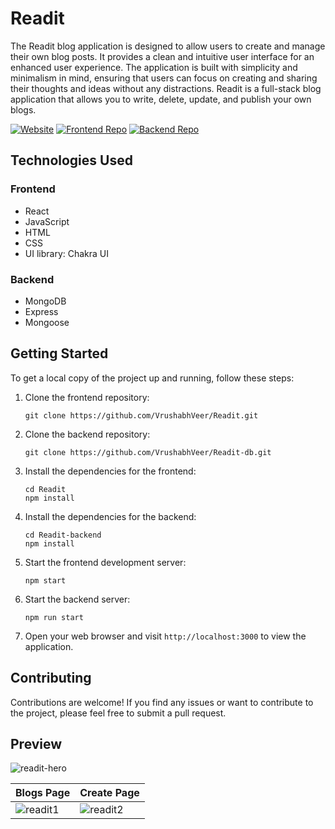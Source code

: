 # Readit

The Readit blog application is designed to allow users to create and manage their own blog posts. It provides a clean and intuitive user interface for an enhanced user experience. The application is built with simplicity and minimalism in mind, ensuring that users can focus on creating and sharing their thoughts and ideas without any distractions. Readit is a full-stack blog application that allows you to write, delete, update, and publish your own blogs.

[![Website](https://img.shields.io/badge/website-live-brightgreen)](https://readit-blogs.netlify.app)
[![Frontend Repo](https://img.shields.io/badge/frontend-repo-blue)](https://github.com/VrushabhVeer/Readit)
[![Backend Repo](https://img.shields.io/badge/backend-repo-blue)](https://github.com/VrushabhVeer/Readit-db)

## Technologies Used

### Frontend
- React
- JavaScript
- HTML
- CSS
- UI library: Chakra UI

### Backend
- MongoDB
- Express
- Mongoose

## Getting Started

To get a local copy of the project up and running, follow these steps:

1. Clone the frontend repository:
   ```shell
   git clone https://github.com/VrushabhVeer/Readit.git

2. Clone the backend repository:
   ```shell
   git clone https://github.com/VrushabhVeer/Readit-db.git
   ```

3. Install the dependencies for the frontend:
   ```shell
   cd Readit
   npm install
   ```

4. Install the dependencies for the backend:
   ```shell
   cd Readit-backend
   npm install
   ```

5. Start the frontend development server:
   ```shell
   npm start
   ```

6. Start the backend server:
   ```shell
   npm run start
   ```

7. Open your web browser and visit `http://localhost:3000` to view the application.

## Contributing

Contributions are welcome! If you find any issues or want to contribute to the project, please feel free to submit a pull request.



## Preview
![readit-hero](https://github.com/VrushabhVeer/Readit/assets/99570200/71dcbac4-f8e3-45b9-bd56-f7780269e357)



| Blogs Page            | Create Page              |
| ---------------------- | ---------------------- |
| ![readit1](https://github.com/VrushabhVeer/Readit/assets/99570200/76cf665c-3d11-47ef-9f65-77ac5bc54907) | ![readit2](https://github.com/VrushabhVeer/Readit/assets/99570200/d06d28f8-d4fe-425d-9421-395e13ddcc75) |





